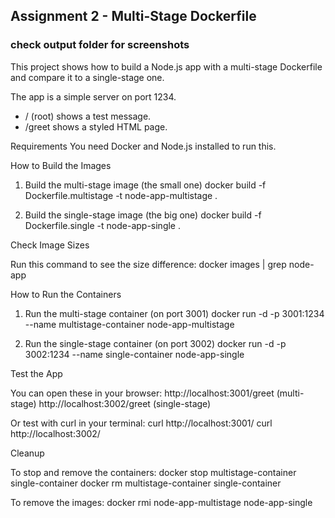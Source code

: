 ## Assignment 2 - Multi-Stage Dockerfile
### check output folder for screenshots

This project shows how to build a Node.js app with a multi-stage Dockerfile and compare it to a single-stage one.

The app is a simple server on port 1234.
- / (root) shows a test message.
- /greet shows a styled HTML page.

Requirements
You need Docker and Node.js installed to run this.

How to Build the Images

1. Build the multi-stage image (the small one)
docker build -f Dockerfile.multistage -t node-app-multistage .

2. Build the single-stage image (the big one)
docker build -f Dockerfile.single -t node-app-single .

Check Image Sizes

Run this command to see the size difference:
docker images | grep node-app

How to Run the Containers

1. Run the multi-stage container (on port 3001)
docker run -d -p 3001:1234 --name multistage-container node-app-multistage

2. Run the single-stage container (on port 3002)
docker run -d -p 3002:1234 --name single-container node-app-single

Test the App

You can open these in your browser:
http://localhost:3001/greet  (multi-stage)
http://localhost:3002/greet  (single-stage)

Or test with curl in your terminal:
curl http://localhost:3001/
curl http://localhost:3002/

Cleanup

To stop and remove the containers:
docker stop multistage-container single-container
docker rm multistage-container single-container

To remove the images:
docker rmi node-app-multistage node-app-single

